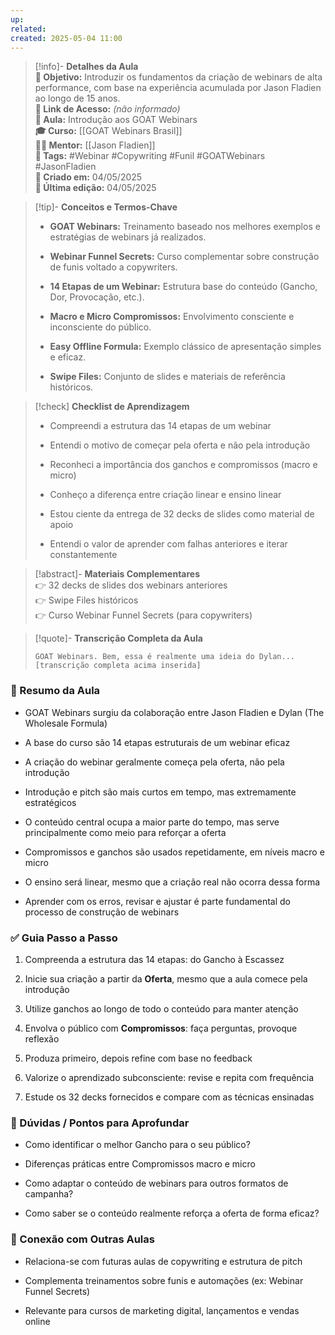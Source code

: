 ```yaml
---
up: 
related: 
created: 2025-05-04 11:00
---
```

> [!info]- **Detalhes da Aula**  
> **🎯 Objetivo:** Introduzir os fundamentos da criação de webinars de alta performance, com base na experiência acumulada por Jason Fladien ao longo de 15 anos.  
> **🔗 Link de Acesso:** _(não informado)_  
> **📖 Aula:** Introdução aos GOAT Webinars  
> **🎓 Curso:** [[GOAT Webinars Brasil]]  
> **🧑‍🏫 Mentor:** [[Jason Fladien]]  
> **🔖 Tags:** #Webinar #Copywriting #Funil #GOATWebinars #JasonFladien  
> **📅 Criado em:** 04/05/2025  
> **📅 Última edição:** 04/05/2025

> [!tip]- **Conceitos e Termos-Chave**
> 
> - **GOAT Webinars:** Treinamento baseado nos melhores exemplos e estratégias de webinars já realizados.
>     
> - **Webinar Funnel Secrets:** Curso complementar sobre construção de funis voltado a copywriters.
>     
> - **14 Etapas de um Webinar:** Estrutura base do conteúdo (Gancho, Dor, Provocação, etc.).
>     
> - **Macro e Micro Compromissos:** Envolvimento consciente e inconsciente do público.
>     
> - **Easy Offline Formula:** Exemplo clássico de apresentação simples e eficaz.
>     
> - **Swipe Files:** Conjunto de slides e materiais de referência históricos.
>     

> [!check] **Checklist de Aprendizagem**
> 
> -  Compreendi a estrutura das 14 etapas de um webinar
>     
> -  Entendi o motivo de começar pela oferta e não pela introdução
>     
> -  Reconheci a importância dos ganchos e compromissos (macro e micro)
>     
> -  Conheço a diferença entre criação linear e ensino linear
>     
> -  Estou ciente da entrega de 32 decks de slides como material de apoio
>     
> -  Entendi o valor de aprender com falhas anteriores e iterar constantemente
>     

> [!abstract]- **Materiais Complementares**  
> 👉 32 decks de slides dos webinars anteriores  
> 👉 Swipe Files históricos  
> 👉 Curso Webinar Funnel Secrets (para copywriters)

> [!quote]- **Transcrição Completa da Aula**
> 
> ```copiar
> GOAT Webinars. Bem, essa é realmente uma ideia do Dylan...  
> [transcrição completa acima inserida]  
> ```

### 📌 Resumo da Aula

- GOAT Webinars surgiu da colaboração entre Jason Fladien e Dylan (The Wholesale Formula)
    
- A base do curso são 14 etapas estruturais de um webinar eficaz
    
- A criação do webinar geralmente começa pela oferta, não pela introdução
    
- Introdução e pitch são mais curtos em tempo, mas extremamente estratégicos
    
- O conteúdo central ocupa a maior parte do tempo, mas serve principalmente como meio para reforçar a oferta
    
- Compromissos e ganchos são usados repetidamente, em níveis macro e micro
    
- O ensino será linear, mesmo que a criação real não ocorra dessa forma
    
- Aprender com os erros, revisar e ajustar é parte fundamental do processo de construção de webinars
    

### ✅ Guia Passo a Passo

1. Compreenda a estrutura das 14 etapas: do Gancho à Escassez
    
2. Inicie sua criação a partir da **Oferta**, mesmo que a aula comece pela introdução
    
3. Utilize ganchos ao longo de todo o conteúdo para manter atenção
    
4. Envolva o público com **Compromissos**: faça perguntas, provoque reflexão
    
5. Produza primeiro, depois refine com base no feedback
    
6. Valorize o aprendizado subconsciente: revise e repita com frequência
    
7. Estude os 32 decks fornecidos e compare com as técnicas ensinadas
    

### 🔎 Dúvidas / Pontos para Aprofundar

- Como identificar o melhor Gancho para o seu público?
    
- Diferenças práticas entre Compromissos macro e micro
    
- Como adaptar o conteúdo de webinars para outros formatos de campanha?
    
- Como saber se o conteúdo realmente reforça a oferta de forma eficaz?
    

### 🧩 Conexão com Outras Aulas

- Relaciona-se com futuras aulas de copywriting e estrutura de pitch
    
- Complementa treinamentos sobre funis e automações (ex: Webinar Funnel Secrets)
    
- Relevante para cursos de marketing digital, lançamentos e vendas online